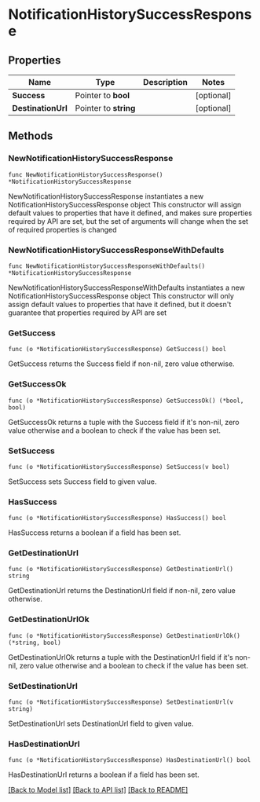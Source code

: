# NotificationHistorySuccessResponse

## Properties

Name | Type | Description | Notes
------------ | ------------- | ------------- | -------------
**Success** | Pointer to **bool** |  | [optional] 
**DestinationUrl** | Pointer to **string** |  | [optional] 

## Methods

### NewNotificationHistorySuccessResponse

`func NewNotificationHistorySuccessResponse() *NotificationHistorySuccessResponse`

NewNotificationHistorySuccessResponse instantiates a new NotificationHistorySuccessResponse object
This constructor will assign default values to properties that have it defined,
and makes sure properties required by API are set, but the set of arguments
will change when the set of required properties is changed

### NewNotificationHistorySuccessResponseWithDefaults

`func NewNotificationHistorySuccessResponseWithDefaults() *NotificationHistorySuccessResponse`

NewNotificationHistorySuccessResponseWithDefaults instantiates a new NotificationHistorySuccessResponse object
This constructor will only assign default values to properties that have it defined,
but it doesn't guarantee that properties required by API are set

### GetSuccess

`func (o *NotificationHistorySuccessResponse) GetSuccess() bool`

GetSuccess returns the Success field if non-nil, zero value otherwise.

### GetSuccessOk

`func (o *NotificationHistorySuccessResponse) GetSuccessOk() (*bool, bool)`

GetSuccessOk returns a tuple with the Success field if it's non-nil, zero value otherwise
and a boolean to check if the value has been set.

### SetSuccess

`func (o *NotificationHistorySuccessResponse) SetSuccess(v bool)`

SetSuccess sets Success field to given value.

### HasSuccess

`func (o *NotificationHistorySuccessResponse) HasSuccess() bool`

HasSuccess returns a boolean if a field has been set.

### GetDestinationUrl

`func (o *NotificationHistorySuccessResponse) GetDestinationUrl() string`

GetDestinationUrl returns the DestinationUrl field if non-nil, zero value otherwise.

### GetDestinationUrlOk

`func (o *NotificationHistorySuccessResponse) GetDestinationUrlOk() (*string, bool)`

GetDestinationUrlOk returns a tuple with the DestinationUrl field if it's non-nil, zero value otherwise
and a boolean to check if the value has been set.

### SetDestinationUrl

`func (o *NotificationHistorySuccessResponse) SetDestinationUrl(v string)`

SetDestinationUrl sets DestinationUrl field to given value.

### HasDestinationUrl

`func (o *NotificationHistorySuccessResponse) HasDestinationUrl() bool`

HasDestinationUrl returns a boolean if a field has been set.


[[Back to Model list]](../README.md#documentation-for-models) [[Back to API list]](../README.md#documentation-for-api-endpoints) [[Back to README]](../README.md)


